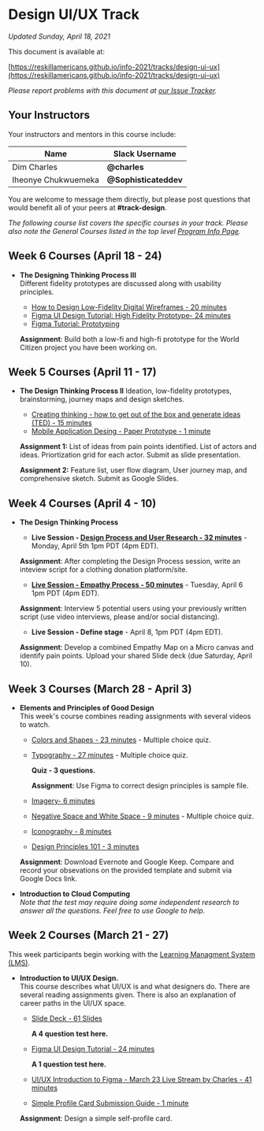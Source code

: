 # Design UI/UX Track

*Updated Sunday, April 18, 2021*

This document is available at:

[https://reskillamericans.github.io/info-2021/tracks/design-ui-ux](https://reskillamericans.github.io/info-2021/tracks/design-ui-ux)

*Please report problems with this document at
[our Issue Tracker](https://github.com/reskillamericans/info-2021/issues/new?title=design-ui-ux:).*

## Your Instructors

Your instructors and mentors in this course include:

<table>
<thead>
<tr>
<th>Name</th>
<th>Slack Username</th>
</tr>
</thead>
<tbody>
<tr>
<td>Dim Charles</td>
<td><strong>@charles</strong></td>
</tr>
<tr>
<td>Iheonye Chukwuemeka</td>
<td><strong>@Sophisticateddev</strong></td>
</tr>
</tbody>
</table>

You are welcome to message them directly, but please post questions that would benefit all of your peers at **#track-design**.

*The following course list covers the specific courses in your track.  Please also note the General Courses listed in the top level [Program Info Page](../README.md).*

## Week 6 Courses (April 18 - 24)

- **The Designing Thinking Process III**<br>
  Different fidelity prototypes are discussed along with usability principles.

  - [How to Design Low-Fidelity Digital Wireframes - 20 minutes](https://youtu.be/qYmD-7O9tyQ)
  - [Figma UI Design Tutorial: High Fidelity Prototype- 24 minutes](https://youtu.be/FTFaQWZBqQ8)
  - [Figma Tutorial: Prototyping](https://youtu.be/-sAAa-CCOcg)

  **Assignment**: Build both a low-fi and high-fi prototype for the World Citizen project you
  have been working on.

## Week 5 Courses (April 11 - 17)

- **The Design Thinking Process II**
  Ideation, low-fidelity prototypes, brainstorming, journey maps and design sketches.

  - [Creating thinking - how to get out of the box and generate ideas (TED) - 15 minutes](https://youtu.be/bEusrD8g-dM)
  - [Mobile Application Desing - Paper Prototype - 1 minute](https://youtu.be/y20E3qBmHpg)

  **Assignment 1:** List of ideas from pain points identified.  List of actors and ideas.  Priortization grid for each actor.  Submit as slide presentation.

  **Assignment 2:** Feature list, user flow diagram, User journey map, and comprehensive sketch.  Submit as Google Slides.

## Week 4 Courses (April 4 - 10)

- **The Design Thinking Process**
  - **Live Session - [Design Process and User Research - 32 minutes](https://drive.google.com/file/d/1SKzrJMjPUPyfbH_PsK-Ohy0_meRRNkfp/view)** - Monday, April 5th 1pm PDT (4pm EDT).

  **Assignment**: After completing the Design Process session, write an inteview script for a clothing donation platform/site.

  - **[Live Session - Empathy Process - 50 minutes](https://www.youtube.com/watch?v=eM9lVShN6VI)** - Tuesday, April 6 1pm PDT (4pm EDT).

  **Assignment**: Interview 5 potential users using your previously written script (use video interviews, please and/or social distancing).

  - **Live Session - Define stage** - April 8, 1pm PDT (4pm EDT).

  **Assignment**: Develop a combined Empathy Map on a Micro canvas
  and identify pain points.  Upload your shared Slide deck (due Saturday, April 10).


## Week 3 Courses (March 28 - April 3)

- **Elements and Principles of Good Design**<br>
  This week's course combines reading assignments with several videos to watch.
  - [Colors and Shapes - 23 minutes](https://youtu.be/o_gaijWdcMg) - Multiple choice quiz.
  - [Typography - 27 minutes](https://youtu.be/SG_pbZwAbmI) - Multiple choice quiz.

    **Quiz - 3 questions.**

    **Assignment**: Use Figma to correct design principles is sample file.

  - [Imagery- 6 minutes](https://youtu.be/GDHqZd0vO6U)
  - [Negative Space and White Space - 9 minutes](https://youtu.be/ra1rdpvRqHg) - Multiple choice quiz.
  - [Iconography - 8 minutes](https://youtu.be/5hnVu9JMOIQ)
  - [Design Principles 101 - 3 minutes](https://youtu.be/98ybuKcRNVA)
  
  **Assignment**: Download Evernote and Google Keep.  Compare and record
  your obsevations on the provided template and submit via Google Docs link.

- **Introduction to Cloud Computing**<br>
  *Note that the test may require doing some independent research
  to answer all the questions.  Feel free to use Google to help.*


## Week 2 Courses (March 21 - 27)

This week participants begin working with the [Learning Managment System (LMS)](https://reskillamericans.us).

- **Introduction to UI/UX Design.**<br>
  This course describes what UI/UX is and what designers do.  There are several reading assignments given.  There is also an explanation of career paths in the UI/UX space.
  - [Slide Deck - 61 Slides](https://www.slideshare.net/CharlesDim/reskill-americans-introduction-to-uiux-design?ref=https://www.reskillamericans.us/)

    **A 4 question test here.**

  - [Figma UI Design Tutorial - 24 minutes](https://youtu.be/FTFaQWZBqQ8)
  
    **A 1 question test here.**

  - [UI/UX Introduction to Figma - March 23 Live Stream by Charles - 41 minutes](https://youtu.be/1MbQaYCCzzI?t=46)
  - [Simple Profile Card Submission Guide - 1 minute](https://youtu.be/IaXIlzGFopM)
  

  **Assignment**: Design a simple self-profile card.

<!-- Global site tag (gtag.js) - Google Analytics -->
<script async src="https://www.googletagmanager.com/gtag/js?id=G-E0FNX7D6ZT"></script>
<script>
  window.dataLayer = window.dataLayer || [];
  function gtag(){dataLayer.push(arguments);}
  gtag('js', new Date());

  gtag('config', 'G-E0FNX7D6ZT');
</script>
